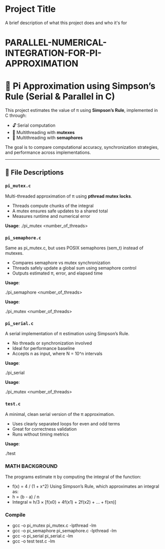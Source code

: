 
# Project Title

A brief description of what this project does and who it's for

# PARALLEL-NUMERICAL-INTEGRATION-FOR-PI-APPROXIMATION

# 🧮 Pi Approximation using Simpson’s Rule (Serial & Parallel in C)

This project estimates the value of π using **Simpson’s Rule**, implemented in C through:
- 🔓 Serial computation
- 🧵 Multithreading with **mutexes**
- 🚦 Multithreading with **semaphores**

The goal is to compare computational accuracy, synchronization strategies, and performance across implementations.

---

## 📂 File Descriptions

### `pi_mutex.c`
Multi-threaded approximation of π using **pthread mutex locks**.

- Threads compute chunks of the integral
- A mutex ensures safe updates to a shared total
- Measures runtime and numerical error

**Usage**:
./pi_mutex <number_of_threads>


### `pi_semaphore.c`
Same as pi_mutex.c, but uses POSIX semaphores (sem_t) instead of mutexes.

- Compares semaphore vs mutex synchronization
- Threads safely update a global sum using semaphore control
- Outputs estimated π, error, and elapsed time

**Usage**:

./pi_semaphore <number_of_threads>

**Usage**:

./pi_mutex <number_of_threads>

### `pi_serial.c`
A serial implementation of π estimation using Simpson’s Rule.

- No threads or synchronization involved
- Ideal for performance baseline
- Accepts n as input, where N = 10^n intervals

**Usage**:

./pi_serial <n>

**Usage**:

./pi_mutex <number_of_threads>

### `test.c`
A minimal, clean serial version of the π approximation.

- Uses clearly separated loops for even and odd terms
- Great for correctness validation
- Runs without timing metrics

**Usage**:

./test <n>

### MATH BACKGROUND
The programs estimate π by computing the integral of the function:
- f(x) = 4 / (1 + x^2)
Using Simpson’s Rule, which approximates an integral as:
- h = (b - a) / n
- Integral ≈ h/3 × [f(x0) + 4f(x1) + 2f(x2) + ... + f(xn)]

### Compile
- gcc -o pi_mutex pi_mutex.c -lpthread -lm
- gcc -o pi_semaphore pi_semaphore.c -lpthread -lm
- gcc -o pi_serial pi_serial.c -lm
- gcc -o test test.c -lm

